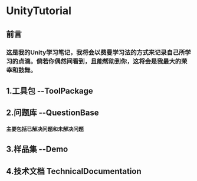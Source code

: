 # UnityTutorial
## 前言
### 这是我的Unity学习笔记，我将会以费曼学习法的方式来记录自己所学习的点滴。倘若你偶然间看到，且能帮助到你，这将会是我最大的荣幸和鼓舞。
## 1.工具包 --ToolPackage
## 2.问题库 --QuestionBase
#### 主要包括已解决问题和未解决问题
## 3.样品集 --Demo
## 4.技术文档 TechnicalDocumentation
